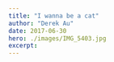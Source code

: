 ```yaml
---
title: "I wanna be a cat"
author: "Derek Au"
date: 2017-06-30
hero: ./images/IMG_5403.jpg
excerpt: 
---
```



